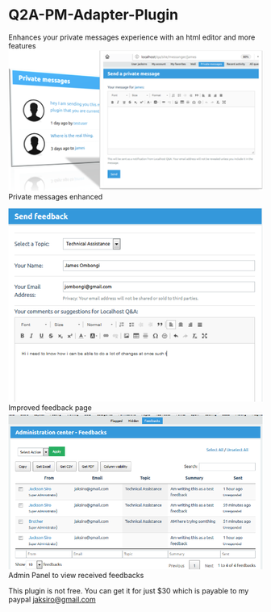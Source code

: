 # Q2A-PM-Adapter-Plugin
Enhances your private messages experience with an html editor and more features
<img src="screenshots/pm-adapter.png"/>
Private messages enhanced

<img src="screenshots/pm-feedback.png"/>
Improved feedback page

<img src="screenshots/pm-feedbacks.png"/>
Admin Panel to view received feedbacks

This plugin is not free. You can get it for just $30 which is payable to my paypal jaksiro@gmail.com
